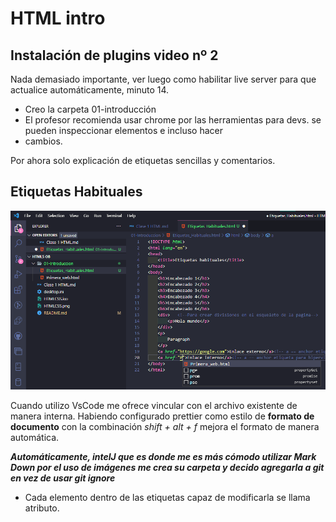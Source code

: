 # HTML intro
[//]: <> (por comodidad voy a usar un solo archivo MarkDown para varias clases sino todas.)
## Instalación de plugins video nº 2

Nada demasiado importante, ver luego como habilitar live server para que actualice automáticamente, minuto 14.

* Creo la carpeta 01-introducción
* El profesor recomienda usar chrome por las herramientas para devs. se pueden inspeccionar elementos e incluso hacer 
* cambios.

Por ahora solo explicación de etiquetas sencillas y comentarios.

## Etiquetas Habituales

![img.png](img.png)

Cuando utilizo VsCode me ofrece vincular con el archivo existente de manera interna.
Habiendo configurado prettier como estilo de **formato de documento** con la combinación *shift + alt + f* mejora 
el formato de manera automática.

***Automáticamente, intelJ que es donde me es más cómodo utilizar Mark Down por el uso de imágenes me crea su carpeta y 
decido agregarla a git en vez de usar git ignore***

* Cada elemento dentro de las etiquetas capaz de modificarla se llama atributo.


